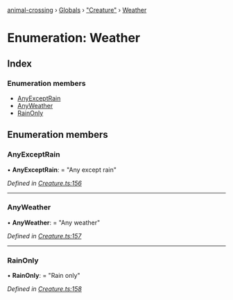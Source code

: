 [animal-crossing](../README.md) › [Globals](../globals.md) › ["Creature"](../modules/_creature_.md) › [Weather](_creature_.weather.md)

# Enumeration: Weather

## Index

### Enumeration members

* [AnyExceptRain](_creature_.weather.md#anyexceptrain)
* [AnyWeather](_creature_.weather.md#anyweather)
* [RainOnly](_creature_.weather.md#rainonly)

## Enumeration members

###  AnyExceptRain

• **AnyExceptRain**: = "Any except rain"

*Defined in [Creature.ts:156](https://github.com/Norviah/animal-crossing/blob/e332c53/module/types/Creature.ts#L156)*

___

###  AnyWeather

• **AnyWeather**: = "Any weather"

*Defined in [Creature.ts:157](https://github.com/Norviah/animal-crossing/blob/e332c53/module/types/Creature.ts#L157)*

___

###  RainOnly

• **RainOnly**: = "Rain only"

*Defined in [Creature.ts:158](https://github.com/Norviah/animal-crossing/blob/e332c53/module/types/Creature.ts#L158)*
